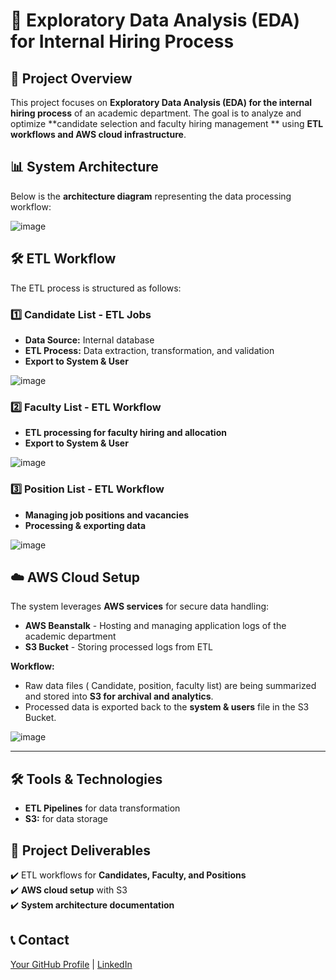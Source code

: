 # 🌟 Exploratory Data Analysis (EDA) for Internal Hiring Process

## 📌 Project Overview
This project focuses on **Exploratory Data Analysis (EDA) for the internal hiring process** of an academic department. The goal is to analyze and optimize **candidate selection and faculty hiring management ** using **ETL workflows and AWS cloud infrastructure**.

## 📊 System Architecture
Below is the **architecture diagram** representing the data processing workflow:

![image](https://github.com/user-attachments/assets/8d903ce0-c435-44de-9467-ca229ae1da4a)

## 🛠️ ETL Workflow
The ETL process is structured as follows:

### **1️⃣ Candidate List - ETL Jobs**
- **Data Source:** Internal database
- **ETL Process:** Data extraction, transformation, and validation
- **Export to System & User**

![image](https://github.com/user-attachments/assets/ea4387fd-441b-45f8-9420-44b4bc253fec)

### **2️⃣ Faculty List - ETL Workflow**
- **ETL processing for faculty hiring and allocation**
- **Export to System & User**

![image](https://github.com/user-attachments/assets/0db53c53-d691-4b04-8e7a-3e7180206e81)

### **3️⃣ Position List - ETL Workflow**
- **Managing job positions and vacancies**
- **Processing & exporting data**

![image](https://github.com/user-attachments/assets/4239ff21-3a7c-4244-bfbe-b56fca12eb72)

## ☁️ AWS Cloud Setup
The system leverages **AWS services** for secure data handling:

- **AWS Beanstalk** - Hosting and managing application logs of the academic department
- **S3 Bucket** - Storing processed logs from ETL

**Workflow:**

- Raw data files ( Candidate, position, faculty list) are being summarized and stored into **S3 for archival and analytics**.
- Processed data is exported back to the **system & users** file in the S3 Bucket.

![image](https://github.com/user-attachments/assets/6d8a47ca-cac1-4517-90a8-b55b5063a584)

---
## 🛠️ Tools & Technologies
- **ETL Pipelines** for data transformation
- **S3:** for data storage

## 📌 Project Deliverables
✔️ ETL workflows for **Candidates, Faculty, and Positions**  
✔️ **AWS cloud setup** with S3  
✔️ **System architecture documentation**  

## 📞 Contact
[Your GitHub Profile](https://github.com/Nnplust) | [LinkedIn](https://linkedin.com/in/nu-nu-tun)
